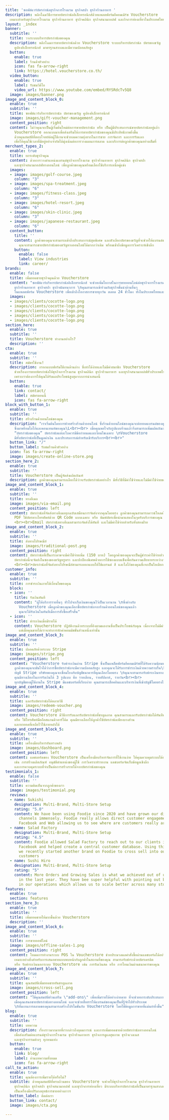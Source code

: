 ```yaml
---
title: 'ซอฟต์แวร์บัตรกำนัลธุรกิจการโรงแรม ธุรกิจสปา ธุรกิจร้านอาหาร '
description: พลิกโฉมวิธีการขายบัตรกำนัลอิเล็กทรอนิกส์ด้วยแพลตฟอร์มอีคอมเมิร์ซ Voucherstore
  เหมาะสำหรับธุรกิจการโรงแรม ธุรกิจร้านอาหาร ธุรกิจคลินิก ธุรกิจสนามกอล์ฟ และกิจการท่องเที่ยวในประเทศไทย
layout: _index
banner:
  subtitle: ''
  title: วางระบบบริหารบัตรกำนัลของคุณ
  description: พลิกโฉมการขายบัตรกำนัลด้วย Voucherstore ระบบบริหารบัตรกำนัล บัตรของขวัญ
    คูปองอิเล็กทรอนิกส์ มาตรฐานสากลและมีความปลอดภัยสูง
  button:
    enable: true
    label: ร้านค้าตัวอย่าง
    icon: fas fa-arrow-right
    link: https://hotel.voucherstore.co.th/
  video_button:
    enable: true
    label: รับชมวิดีโอ
    video_url: https://www.youtube.com/embed/RYSRdcTv5Q8
  image: images/banner.png
image_and_content_block_0:
  enable: true
  subtitle: ''
  title: ซอฟต์แวร์บริหารบัตรกำนัล บัตรของขวัญ คูปองอิเล็กทรอนิกส์
  image: images/gift-voucher-management.png
  content_position: right
  content: ไม่ว่าคุณจะเป็นผู้เริ่มต้นใหม่ต่อการขายบัตรกำนัล หรือ เป็นผู้มีประสบการณ์ขายบัตรกำนัลอยู่แล้ว
    Voucherstore ออกแบบมาเพื่อส่งเสริมให้การขายบัตรกำนัลของคุณมีประสิทธิภาพยิ่งขึ้น
    ด้วยคุณสมบัติที่ตอบโจทย์ต่อผู้ใช้งานจะช่วยลดความยุ่งยากในการขาย การจัดการ และการรับแลก
    เพื่อให้คุณใช้เวลาที่มีอยู่อย่างจำกัดได้มุ่งเน้นต่อการวางแผนการตลาด และบริการต่อลูกค้าของคุณอย่างเต็มที่
merchant_types_2:
  enable: true
  title: ยกระดับธุรกิจคุณ
  content: ด้วยการวางตำแหน่งแบรนด์ธุรกิจการโรงแรม ธุรกิจร้านอาหาร ธุรกิจคลินิก ธุรกิจสปา
    และธุรกิจสนามกอล์ฟทางออนไลน์ เพื่อลูกค้าของคุณพร้อมเลือกใช้บริการเหนือคู่แข่ง
  images:
  - image: images/golf-course.jpeg
    column: "3"
  - image: images/spa-treatment.jpeg
    column: "6"
  - image: images/fitness-class.jpeg
    column: "3"
  - image: images/hotel-resort.jpeg
    column: "6"
  - image: images/skin-clinic.jpeg
    column: "3"
  - image: images/japanese-restaurant.jpeg
    column: "6"
  content_button:
    title: ''
    content: ลูกค้าของคุณจะสามารถเข้าถึงประสบการณ์สุดพิเศษ และตัวเลือกบัตรของขวัญที่จะช่วยให้แบรนด์ของคุณก้าวสู่แถวหน้าในอุตสาหกรรม
      คุณจะสามารถขายบัตรกำนัลของขวัญทางออนไลน์ได้มากกว่าเดิม พร้อมเข้าถึงข้อมูลการวิเคราะห์เชิงลึก
    button:
      enable: false
      label: View industries
      link: career/
brands:
  enable: false
  title: เพิ่มยอดขายธุรกิจคุณด้วย Voucherstore
  content: "ซอฟต์แวร์บริหารบัตรกำนัลอิเล็กทรอนิกส์ จะช่วยเพิ่มโอกาสในการขายออนไลน์ต่อธุรกิจการโรงแรม
    ธุรกิจร้านอาหาร ธุรกิจสปา ธุรกิจนันทนาการ \nคุณสามารถเข้าร่วมกับธุรกิจชั้นนำด้านอื่นๆ
    ในแพลตฟอร์ม Voucherstore เพื่อเข้าถึงโอกาสการขายทุกวัน ตลอด 24 ชั่วโมง ทั้งในประเทศไทยและขยายไปทั่วโลก"
  images:
  - images/clients/cocotte-logo.png
  - images/clients/cocotte-logo.png
  - images/clients/cocotte-logo.png
  - images/clients/cocotte-logo.png
  - images/clients/cocotte-logo.png
section_here:
  enable: true
  subtitle: ''
  title: Voucherstore ทำงานอย่างไร?
  description: ''
cta:
  enable: true
  subtitle: ''
  title: สมัครใช้งาน!
  description: กรอกแบบฟอร์มใช้งานด้านล่าง ซึ่งทำได้ง่ายและไม่มีค่าสมาชิก Voucherstore
    ช่วยเรื่องการขายบัตรกำนัลให้ธุรกิจการโรงแรม ธุรกิจคลินิก ธุรกิจร้านอาหาร และธุรกิจสนามกอล์ฟทั่วประเทศไทย
    เพราะเราต้องการให้คุณได้รับผลประโยชน์สูงสุดจากการนำเสนอนี้
  button:
    enable: true
    link: contact/
    label: สมัครตอนนี้
    icon: fas fa-arrow-right
block_with_button_1:
  enable: true
  subtitle: ''
  title: สร้างร้านค้าออนไลน์ของคุณ
  description: "เราเริ่มต้นโดยการช่วยสร้างร้านค้าออนไลน์ ซึ่งร้านค้าออนไลน์ของคุณจะต่อยอดแบรนด์ของคุณ
    ซึ่งมาพร้อมโลโก้และคอนเทนท์ของคุณ\L<br><br> เมื่อคุณพอใจกับรูปแบบร้านแล้วจึงสามารถเพิ่มผลิตภัณฑ์ซึ่งก็คือ
    “บัตรกำนัลของคุณ” บัตรกำนัลแต่ละใบควรมีข้อกำหนดและเงื่อนไขเฉพาะ \nVoucherstore
    มีทั้งบัตรกำนัลที่เป็นมูลค่าเงิน และประสบการณ์สำหรับเข้ารับบริการ<br><br>"
  button_link: "/"
  button_label: รับชมร้านค้าตัวอย่าง
  icon: fas fa-arrow-right
  image: images/create-online-store.png
section_here_2:
  enable: true
  subtitle: ''
  title: Voucherstore เป็นผู้จัดส่งผลิตภัณฑ์
  description: ลูกค้าของคุณสามารถเลือกได้ว่าจะรับบัตรกำนัลอย่างไร มีทั้งวิธีที่มีค่าใช้จ่ายและไม่มีค่าใช้จ่ายของการจัดส่ง
image_and_content_block_1:
  enable: true
  subtitle: ''
  title: ทางอีเมล
  image: images/via-email.png
  content_position: left
  content: บัตรกำนัลที่จัดส่งทางอีเมลทุกฉบับเสมือนการจัดส่งจากคุณโดยตรง ลูกค้าของคุณสามารถดาวน์โหลดไฟล์
    PDF ใช้บัตรทางโทรศัพท์ด้วย QR Code แบบเฉพาะ หรือ พิมพ์บัตรเพื่อนำมาแสดงในจุดรับบริการของคุณ
    <br><br>Email บัตรกำนัลทางอีเมลสามารถจัดส่งได้ทันที และไม่มีค่าใช้จ่ายสำหรับทั้งสองฝ่าย
image_and_content_block_2:
  enable: true
  subtitle: ''
  title: ส่งทางไปรษณีย์
  image: images/traditional-post.png
  content_position: right
  content: บัตรกำนัลที่เป็นกระดาษจะมีค่าใช้จ่ายเพิ่ม (150 บาท) โดยลูกค้าของคุณจะเป็นผู้ชำระค่าใช้จ่ายส่วนนี้
    บัตรกำนัลนี้จะจัดส่งในซองของขวัญหรูหรา และปกป้องพิเศษด้วยการใช้ซองแบบแข็งเพื่อกันความเสียหายระหว่างจัดส่ง
    <br><br>บัตรกำนัลที่จัดส่งทางไปรษณีย์สามารถออกแบบให้ใช้แบรนด์ สี และโลโก้ของคุณซึ่งจะเป็นไอเดียการออกแบบของกำนัลที่ดีเยี่ยม
customer_info:
  enable: true
  subtitle: ''
  title: การชำระเงินภายใต้เงื่อนไขของคุณ
  block:
  - icon: ''
    title: รับเงินทันที
    content: "ผู้ให้บริการรายอื่นๆ ทั่วไปจะเก็บเงินของคุณไว้เป็นเวลานาน \nซึ่งต่างกับ
      Voucherstore เมื่อลูกค้าของคุณเลือกซื้อบัตรกำนัลจากร้านค้าออนไลน์ของคุณแล้ว
      คุณจะได้รับเงินในทันทีเมื่อการสั่งซื้อเสร็จสิ้น"
  - icon: ''
    title: ชำระเงินเมื่อมีรายได้
    content: Voucherstore ปฏิบัติงานด้วยระบบที่อิงตามผลงานซึ่งเป็นประโยชน์กับคุณ เนื่องจากไม่มีค่าใช้จ่ายรายเดือน
      แต่เมื่อคุณขายได้เราจะทำการหักค่าคอมมิชชั่นส่วนหนึ่งเท่านั้น
image_and_content_block_3:
  enable: true
  subtitle: ''
  title: ปลอดภัยด้วยระบบ Stripe
  image: images/stripe.png
  content_position: left
  content: "Voucherstore รับชำระเงินผ่าน Stripe ซึ่งเป็นแพล็ตฟอร์มอีคอมเมิร์ซที่ได้รับความนิยมทั่วโลก
    ลูกค้าของคุณจะมั่นใจได้ว่าการซื้อบัตรกำนัลจะมีความปลอดภัยสูง และคุณจะได้รับการชำระเงินด้วยความราบรื่น\L<br><br>
    บัญชี Stripe บริษัทของคุณจะเชื่อมโยงกับบัญชีธนาคารที่คุณเลือกโดยตรง \nคุณจะสามารถรับชำระเงินทางคิวอาร์และบัตรเครดิตโดยอัตโนมัติ
    คุณมีทางเลือกในการรับเงินได้ 3 รูปแบบ คือ รายเดือน, รายสัปดาห์, รายวัน<br><br>
    ทุกบัญชีของผู้ใช้งานใน Stripe มีแดชบอร์ดที่เรียบง่าย คุณสามารถล็อคอินและบริหารเงินที่เข้าบัญชีโดยตรงได้อย่างง่ายดาย"
image_and_content_block_4:
  enable: true
  subtitle: ''
  title: แลกรับบัตรกำนัลได้หลายวิธี
  image: images/redeem-voucher.png
  content_position: right
  content: Voucherstore มีวิธีการรับแลกรับบัตรกำนัลที่ชาญฉลาด คุณสามารถแลกรับบัตรกำนัลได้ทันทีทางแดชบอร์ด
    หรือ ใช้โทรศัพท์มือถือสแกนคิวอาร์โค้ด คุณมีทางเลือกให้ลูกค้าใช้บัตรกำนัลเพียงบางส่วน
    และยกยอดที่เหลือไว้ใช้ภายหลังได้
image_and_content_block_5:
  enable: true
  subtitle: ''
  title: เครื่องมือบริหารอันทรงพลัง
  image: images/dashboard.png
  content_position: left
  content: แดชบอร์ดของ Voucherstore เป็นเครื่องมือบริหารจัดการที่ใช้งานง่าย ให้คุณควบคุมระบบได้อย่างสมบูรณ์
    เช่น การสร้างผลิตภัณฑ์ อนุมัติตำแหน่งของผู้ใช้ การวิเคราะห์รายงาน แดชบอร์ดจัดเก็บข้อมูลเชิงลึก
    และการควบคุมระบบที่จำเป็นต่อการสร้างรายได้จากบัตรกำนัลของคุณ
testimonials_1:
  enable: false
  subtitle: ''
  title: ความคิดเห็นจากลูกค้าของเรา
  image: images/testimonial.png
  reviews:
  - name: Sukishi
    designation: Multi-Brand, Multi-Store Setup
    rating: "5.0"
    content: We have been using Foodie since 2020 and have grown our direct delivery
      channels immensely. Foodie really allows direct customer engagement across LINE,
      Facebook and Web allowing us to see where are customers really are.
  - name: Salad Factory
    designation: Multi-Brand, Multi-Store Setup
    rating: "4.5"
    content: Foodie allowed Salad Factory to reach out to our clients in LINE and
      Facebook and helped create a central customer database. Using this advantage,
      we recently started another brand on Foodie to cross sell into our existing
      customers
  - name: Sushi Hiro
    designation: Multi-Brand, Multi-Store Setup
    rating: "5"
    content: More Orders and Growing Sales is what we achieved out of using Foodie
      in the last year. They have bee super helpful with pointing out bottlenecks
      in our operations which allows us to scale better across many stores.
features:
  enable: true
  section: features
section_here_3:
  enable: true
  subtitle: ''
  title: เพิ่มยอดขายให้มากขึ้นด้วย Voucherstore
  description: ''
image_and_content_block_6:
  enable: true
  subtitle: ''
  title: การขายออฟไลน์
  image: images/offline-sales-1.png
  content_position: right
  content: โหมดการทำงานระบบ POS ใน Voucherstore ช่วยประมวลผลคำสั่งซื้อผ่านแดชบอร์ดได้อย่างรวดเร็ว
    เหมาะอย่างยิ่งสำหรับการเสนอขายแบบพบหน้ากับลูกค้าในสถานที่ของคุณ สามารถรับชำระด้วยบัตรเครดิต
    หรือ รับชำระเงินนอกระบบ Voucherstore เช่น การรับเงินสด หรือ การโอนเงินผ่านธนาคารของคุณ
image_and_content_block_7:
  enable: true
  subtitle: ''
  title: คุณสมบัติเพิ่มยอดขายอันชาญฉลาด
  image: images/cross-sell.png
  content_position: left
  content: "ใช้คุณสมบัติส่วนเสริม \"add-ons\" เพื่อเพิ่มรายได้อย่างง่ายดาย ที่จะช่วยยกระดับประสบการณ์ของลูกค้า
    เมื่อคุณเสนอขายบัตรกำนัลทางออนไลน์ และจะช่วยสื่อสารให้แบรนด์ของคุณเป็นที่รู้จักไปทั่วประเทศ
    \nทีมงานการตลาดของคุณสามารถสร้างโปรโมชั่นกับ Voucherstore โดยใช้ข้อมูลการขายที่แม่นยำยิ่งขึ้น"
blog:
  enable: true
  subtitle: ''
  title: บทความ
  description: เรื่องราวมากมายที่เรากล่าวถึงอุดมการณ์ และการเพิ่มยอดขายด้วยบัตรกำนัลทางออนไลน์
    เพื่อส่งเสริมต่อแบรนด์ธุรกิจการโรงแรม ธุรกิจร้านอาหาร ธุรกิจการดูแลสุขภาพ ธุรกิจเวลเนส
    และธุรกิจกรรมต่างๆ ทุกหนแห่ง
  button:
    enable: true
    link: blog/
    label: อ่านบทความทั้งหมด
    icon: fas fa-arrow-right
call_to_action:
  enable: true
  title: คุณต้องการเพิ่มรายได้หรือไม่?
  subtitle: ด้วยคุณสมบัติที่ครบถ้วนของ Voucherstore จะช่วยให้ธุรกิจการโรงแรม ธุรกิจร้านอาหาร
    ธุรกิจคลินิก ธุรกิจสปา ธุรกิจสนามกอล์ฟ และธุรกิจการท่องเที่ยว มีระบบบริหารบัตรกำนัลที่เป็นมาตรฐานสากลและมีความปลอดภัย
    เป็นเครื่องมือปรับกลยุทธ์การขายอย่างถาวร
  button_label: ติดต่อเรา
  button_link: contact/
  image: images/cta.png

---
```

